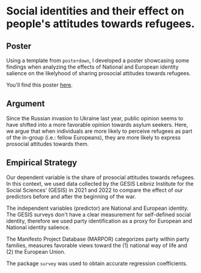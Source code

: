 # Social identities and their effect on people's attitudes towards refugees.
## Poster

Using a template from `posterdown`, I developed a poster showcasing some findings when analyzing the effects of National and European identity salience on the likelyhood of sharing prosocial attitudes towards refugees. 

You'll find this poster [here](file:///Users/helensouki/Documents/MASTER/DATA%20ANALYSIS/soukireyes_poster.html).

## Argument

Since the Russian invasion to Ukraine last year, public opinion seems to have shifted into a more favorable opinion towards asylum seekers. Here, we argue that when individuals are more likely to perceive refugees as part of the in-group (i.e.: fellow Europeans), they are more likely to express prosocial attitudes towards them.

## Empirical Strategy

Our dependent variable is the share of prosocial attitudes towards refugees. In this context, we used data collected by the GESIS Leibniz Institute for the Social Sciences’ (GESIS) in 2021 and 2022 to compare the effect of our predictors before and after the beginning of the war. 

The independent variables (predictor) are National and European identity. The GESIS surveys don't have a clear measurement for self-defined social identity, therefore we used party identification as a proxy for European and National identity salience. 

The Manifesto Project Database (MARPOR)  categorizes party within party families, measures favorable views toward the (1) national way of life and (2) the European Union.  

The package `survey` was used to obtain accurate regression coefficients. 
